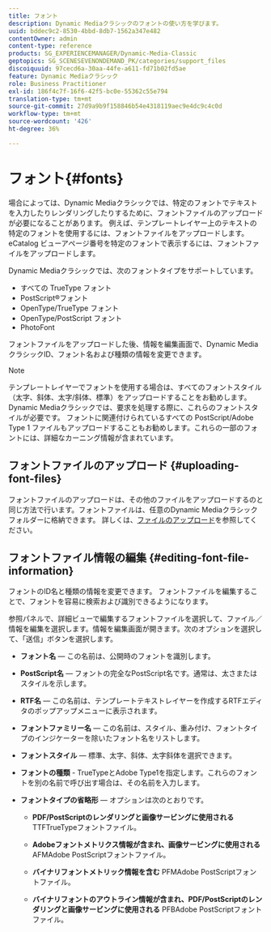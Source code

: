 ```yaml
---
title: フォント
description: Dynamic Mediaクラシックのフォントの使い方を学びます。
uuid: bddec9c2-8530-4bbd-8db7-1562a347e482
contentOwner: admin
content-type: reference
products: SG_EXPERIENCEMANAGER/Dynamic-Media-Classic
geptopics: SG_SCENESEVENONDEMAND_PK/categories/support_files
discoiquuid: 97cecd6a-30aa-44fe-a611-fd71b02fd5ae
feature: Dynamic Mediaクラシック
role: Business Practitioner
exl-id: 186f4c7f-16f6-42f5-bc0e-55362c55e794
translation-type: tm+mt
source-git-commit: 27d9a9b9f158846b54e4318119aec9e4dc9c4c0d
workflow-type: tm+mt
source-wordcount: '426'
ht-degree: 36%

---
```


# フォント{#fonts}

場合によっては、Dynamic Mediaクラシックでは、特定のフォントでテキストを入力したりレンダリングしたりするために、フォントファイルのアップロードが必要になることがあります。 例えば、テンプレートレイヤー上のテキストの特定のフォントを使用するには、フォントファイルをアップロードします。eCatalog ビューアページ番号を特定のフォントで表示するには、フォントファイルをアップロードします。

Dynamic Mediaクラシックでは、次のフォントタイプをサポートしています。

* すべての TrueType フォント
* PostScript®フォント
* OpenType/TrueType フォント
* OpenType/PostScript フォント
* PhotoFont

フォントファイルをアップロードした後、情報を編集画面で、Dynamic MediaクラシックID、フォント名および種類の情報を変更できます。

>[!NOTE]
>
>テンプレートレイヤーでフォントを使用する場合は、すべてのフォントスタイル（太字、斜体、太字/斜体、標準）をアップロードすることをお勧めします。 Dynamic Mediaクラシックでは、要求を処理する際に、これらのフォントスタイルが必要です。 フォントに関連付けられているすべての PostScript/Adobe Type 1 ファイルもアップロードすることもお勧めします。これらの一部のフォントには、詳細なカーニング情報が含まれています。

## フォントファイルのアップロード  {#uploading-font-files}

フォントファイルのアップロードは、その他のファイルをアップロードするのと同じ方法で行います。フォントファイルは、任意のDynamic Mediaクラシックフォルダーに格納できます。 詳しくは、[ファイルのアップロード](uploading-files.md#uploading_your_files)を参照してください。

## フォントファイル情報の編集  {#editing-font-file-information}

フォントのID名と種類の情報を変更できます。 フォントファイルを編集することで、フォントを容易に検索および識別できるようになります。

参照パネルで、詳細ビューで編集するフォントファイルを選択して、ファイル／情報を編集を選択します。情報を編集画面が開きます。次のオプションを選択して、「送信」ボタンを選択します。

* **フォント名**  — この名前は、公開時のフォントを識別します。

* **PostScript名**  — フォントの完全なPostScript名です。通常は、太さまたはスタイルを示します。

* **RTF名**  — この名前は、テンプレートテキストレイヤーを作成するRTFエディタのポップアップメニューに表示されます。

* **フォントファミリー名**  — この名前は、スタイル、重み付け、フォントタイプのインジケーターを除いたフォント名をリストします。

* **フォントスタイル**  — 標準、太字、斜体、太字斜体を選択できます。

* **フォントの種類** - TrueTypeとAdobe Type1を指定します。これらのフォントを別の名前で呼び出す場合は、その名前を入力します。

* **フォントタイプの省略形**  — オプションは次のとおりです。

   * **PDF/PostScriptのレンダリングと画像サービングに使用される** TTFTrueTypeフォントファイル。

   * **Adobeフォントメトリクス情報が含まれ、画像サービングに使用される** AFMAdobe PostScriptフォントファイル。

   * **バイナリフォントメトリック情報を含む** PFMAdobe PostScriptフォントファイル。

   * **バイナリフォントのアウトライン情報が含まれ、PDF/PostScriptのレンダリングと画像サービングに使用される** PFBAdobe PostScriptフォントファイル。
